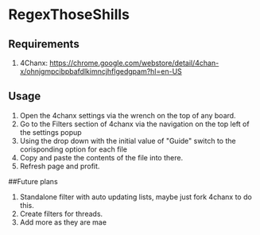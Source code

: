 # RegexThoseShills

## Requirements
1. 4Chanx: https://chrome.google.com/webstore/detail/4chan-x/ohnjgmpcibpbafdlkimncjhflgedgpam?hl=en-US

## Usage
1. Open the 4chanx settings via the wrench on the top of any board.
2. Go to the Filters section of 4chanx via the navigation on the top left of the settings popup
3. Using the drop down with the initial value of "Guide" switch to the corisponding option for each file
4. Copy and paste the contents of the file into there.
5. Refresh page and profit.


##Future plans
1. Standalone filter with auto updating lists, maybe just fork 4chanx to do this.
2. Create filters for threads.
3. Add more as they are mae
